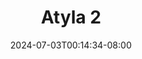 --- 
title: "Atyla 2"
description: "download   Atyla 2 telegram video full terbaru"
date: 2024-07-03T00:14:34-08:00
file_code: "eq2fd274kt0d"
draft: false
cover: "mzwrq9xxs3962q5o.jpg"
tags: ["Atyla", "bokep-indo", "bokep-viral", "bokep-ig"]
length: 217
fld_id: "1398191"
foldername: "Atyla"
categories: ["Atyla"]
views: 9
---